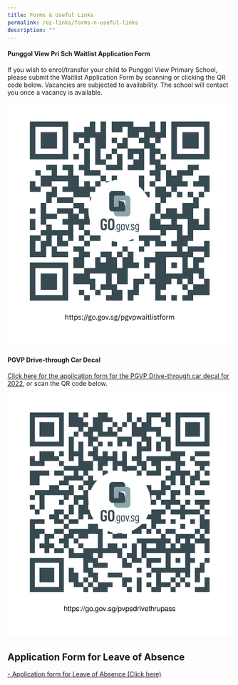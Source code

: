 ```yaml
---
title: Forms & Useful Links
permalink: /ez-links/forms-n-useful-links
description: ""
---
```

#### Punggol View Pri Sch Waitlist Application Form

If you wish to enrol/transfer your child to Punggol View Primary School, please submit the Waitlist Application Form by scanning or clicking the QR code below. Vacancies are subjected to availability. The school will contact you once a vacancy is available.  
  
![PGVPWAITLIST.png](/images/PGVPWAITLIST.png) 

#### PGVP Drive-through Car Decal

[Click here for the appilcation form for the PGVP Drive-through car decal for 2022](https://go.gov.sg/pvpsdrivethrupass), or scan the QR code below.  
  
![drivethru22.png](/images/drivethru22.png)

Application Form for Leave of Absence
-------------------------------------

[- Application form for Leave of Absence (Click here)](https://go.gov.sg/applicationformforleaveofabsence)